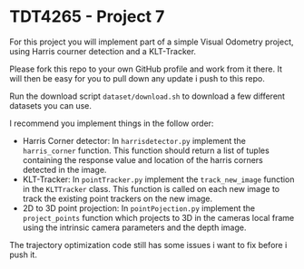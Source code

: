 # TDT4265 - Project 7

For this project you will implement part of a simple Visual Odometry project, using Harris courner detection and a KLT-Tracker.

Please fork this repo to your own GitHub profile and work from it there. It will then be easy for you to pull down any update i push to this repo.

Run the download script `dataset/download.sh` to download a few different datasets you can use.

I recommend you implement things in the follow order:

- Harris Corner detector: In `harrisdetector.py` implement the `harris_corner` function. This function should return a list of tuples containing the response value and location of the harris corners detected in the image.
- KLT-Tracker: In `pointTracker.py` implement the `track_new_image` function in the `KLTTracker` class. This function is called on each new image to track the existing point trackers on the new image.
- 2D to 3D point projection: In `pointPojection.py` implement the `project_points` function which projects to 3D in the cameras local frame using the intrinsic camera parameters and the depth image.

The trajectory optimization code still has some issues i want to fix before i push it.

